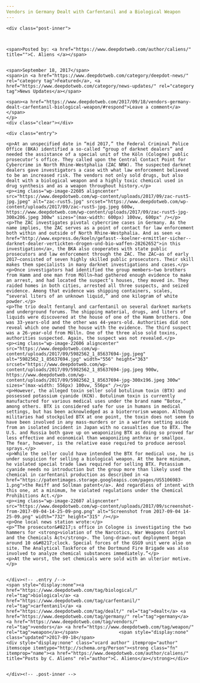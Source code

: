 ```yaml
---
Vendors in Germany Dealt with Carfentanil and a Biological Weapon
---
```

<article class="post-listing post-22601 post type-post status-publish format-standard has-post-thumbnail hentry  tag-biological tag-carfentanil tag-dealt tag-germany tag-vendors tag-weapon">
    
    <div class="post-inner">
    
    
        
    <span>Posted by: <a href="https://www.deepdotweb.com/author/caliens/" title="">C. Aliens </a></span>
    
    
    <span>September 18, 2017</span>
    <span>in <a href="https://www.deepdotweb.com/category/deepdot-news/" rel="category tag">Featured</a>, <a href="https://www.deepdotweb.com/category/news-updates/" rel="category tag">News Updates</a></span>
    
    <span><a href="https://www.deepdotweb.com/2017/09/18/vendors-germany-dealt-carfentanil-biological-weapon/#respond">Leave a comment</a></span>
    </p>
    <div class="clear"></div>
    
    <div class="entry">
    
    <p>At an unspecified date in “mid 2017,” the Federal Criminal Police Office (BKA) identified a so-called “group of darknet dealers” and needed the assistance of a special unit of the Köln (Cologne) public prosecutor’s office. They called upon the Central Contact Point for Cybercrime in North Rhine-Westphalia (ZAC NRW). The suspected darknet dealers gave investigators a case with what law enforcement believed to be an increased risk. The vendors not only sold drugs, but also dealt with a biological weapon and a highly toxic chemical used in drug synthesis and as a weapon throughout history.</p>
    <p><img class="wp-image-22605 aligncenter" src="https://www.deepdotweb.com/wp-content/uploads/2017/09/zac-rust5-jpg.jpeg" alt="zac-rust5.jpg" srcset="https://www.deepdotweb.com/wp-content/uploads/2017/09/zac-rust5-jpg.jpeg 600w, https://www.deepdotweb.com/wp-content/uploads/2017/09/zac-rust5-jpg-300x206.jpeg 300w" sizes="(max-width: 600px) 100vw, 600px" /></p>
    <p>The ZAC investigates pivotal cybercrime cases in Germany. As the name implies, the ZAC serves as a point of contact for law enforcement both within and outside of North Rhine-Westphalia. And as seen <a href="http://www.express.de/koeln/gefasst--koelner-ermittler-sicher--darknet-dealer-vertickten-drogen-und-bio-waffen-28262652">in this investigation</a>, the BKA also cooperates with state public prosecutors and law enforcement through the ZAC. The ZAC—as of early 2017—consisted of seven highly skilled public prosecutors. Their skill makes them specialists in many darknet investigations and cases.</p>
    <p>Once investigators had identified the group members—two brothers from Hamm and one man from Mölln—had gathered enough evidence to make an arrest, and had located the suspect’s houses, they moved in. They raided homes in both cities, arrested all three suspects, and seized evidence. Among that evidence was shipping containers, scales, “several liters of an unknown liquid,” and one kilogram of white powder.</p>
    <p>The trio dealt fentanyl and carfentanil on several darknet markets and underground forums. The shipping material, drugs, and liters of liquids were discovered at the house of one of the Hamm brothers. One was 33-years-old and the other was 44-years-old. Authorities did not reveal which one owned the house with the evidence. The third suspect was a 26-year-old from Mölln. One of the three also sold toxins, authorities suspected. Again, the suspect was not revealed.</p>
    <p><img class="wp-image-22606 aligncenter" src="https://www.deepdotweb.com/wp-content/uploads/2017/09/5982562_1_85637694-jpg.jpeg" alt="5982562_1_85637694.jpg" width="556" height="363" srcset="https://www.deepdotweb.com/wp-content/uploads/2017/09/5982562_1_85637694-jpg.jpeg 900w, https://www.deepdotweb.com/wp-content/uploads/2017/09/5982562_1_85637694-jpg-300x196.jpeg 300w" sizes="(max-width: 556px) 100vw, 556px" /></p>
    <p>However, the alleged toxin seller sold botulinum toxin (BTX) and possessed potassium cyanide (KCN). Botulinum toxin is currently manufactured for various medical uses under the brand name “Botox,” among others. BTX is considered safe for use in humans in medical settings, but has been acknowledged as a bioterrorism weapon. Although militaries had stockpiled BTX at one point, the toxin does not seem to have been involved in any mass-murders or in a warfare setting aside from an isolated incident in Japan with no casualties due to BTX. The U.S. and Russia both gave up on weaponizing BTX as doing so proved far less effective and economical than weaponizing anthrax or smallpox. The fear, however, is the relative ease required to produce aerosol sprays.</p>
    <p>While the seller could have intended the BTX for medical use, he is under suspicion for selling a biological weapon. At the bare minimum, he violated special trade laws required for selling BTX. Potassium cyanide needs no introduction but the group more than likely used the chemical in carfentanil production as described in <a href="https://patentimages.storage.googleapis.com/pages/US5106983-1.png">the Reiff and Sollman patent</a>. And regardless of intent with this one, at a minimum, he violated regulations under the Chemical Prohibitions Act.</p>
    <p><img class="wp-image-22607 aligncenter" src="https://www.deepdotweb.com/wp-content/uploads/2017/09/screenshot-from-2017-09-04-14-25-09-png.png" alt="Screenshot from 2017-09-04 14-25-09.png" width="732" height="315" /></p>
    <p>One local news station wrote:</p>
    <p>“The prosecutor&#8217;s office in Cologne is investigating the two hammers for <strong>violation of the Narcotics, War Weapons Control and the Chemicals Act</strong>. The long-drawn-out deployment began around 10 o&#8217;clock. Special forces of the GSG9 unit were also on site. The Analytical Taskforce of the Dortmund Fire Brigade was also involved to analyze chemical substances immediately.”</p>
    <p>At the worst, the set chemicals were sold with an ulterior motive.</p>
    
    
    </div><!-- .entry /-->
    <span style="display:none"><a href="https://www.deepdotweb.com/tag/biological/" rel="tag">biological</a> <a href="https://www.deepdotweb.com/tag/carfentanil/" rel="tag">carfentanil</a> <a href="https://www.deepdotweb.com/tag/dealt/" rel="tag">dealt</a> <a href="https://www.deepdotweb.com/tag/germany/" rel="tag">germany</a> <a href="https://www.deepdotweb.com/tag/vendors/" rel="tag">vendors</a> <a href="https://www.deepdotweb.com/tag/weapon/" rel="tag">weapon</a></span>				<span style="display:none" class="updated">2017-09-18</span>
    <div style="display:none" class="vcard author" itemprop="author" itemscope itemtype="http://schema.org/Person"><strong class="fn" itemprop="name"><a href="https://www.deepdotweb.com/author/caliens/" title="Posts by C. Aliens" rel="author">C. Aliens</a></strong></div>
    
    
    </div><!-- .post-inner -->
</article><!-- .post-listing -->

